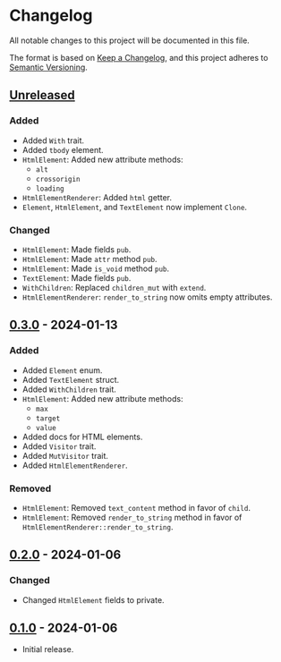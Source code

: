 # Changelog

All notable changes to this project will be documented in this file.

The format is based on [Keep a Changelog](https://keepachangelog.com/en/1.0.0/),
and this project adheres to [Semantic Versioning](https://semver.org/spec/v2.0.0.html).

## [Unreleased]

### Added

- Added `With` trait.
- Added `tbody` element.
- `HtmlElement`: Added new attribute methods:
  - `alt`
  - `crossorigin`
  - `loading`
- `HtmlElementRenderer`: Added `html` getter.
- `Element`, `HtmlElement`, and `TextElement` now implement `Clone`.

### Changed

- `HtmlElement`: Made fields `pub`.
- `HtmlElement`: Made `attr` method `pub`.
- `HtmlElement`: Made `is_void` method `pub`.
- `TextElement`: Made fields `pub`.
- `WithChildren`: Replaced `children_mut` with `extend`.
- `HtmlElementRenderer`: `render_to_string` now omits empty attributes.

## [0.3.0] - 2024-01-13

### Added

- Added `Element` enum.
- Added `TextElement` struct.
- Added `WithChildren` trait.
- `HtmlElement`: Added new attribute methods:
  - `max`
  - `target`
  - `value`
- Added docs for HTML elements.
- Added `Visitor` trait.
- Added `MutVisitor` trait.
- Added `HtmlElementRenderer`.

### Removed

- `HtmlElement`: Removed `text_content` method in favor of `child`.
- `HtmlElement`: Removed `render_to_string` method in favor of `HtmlElementRenderer::render_to_string`.

## [0.2.0] - 2024-01-06

### Changed

- Changed `HtmlElement` fields to private.

## [0.1.0] - 2024-01-06

- Initial release.

[unreleased]: https://github.com/maxdeviant/auk/compare/v0.3.0...HEAD
[0.3.0]: https://github.com/maxdeviant/auk/compare/v0.2.0...v0.3.0
[0.2.0]: https://github.com/maxdeviant/auk/compare/v0.1.0...v0.2.0
[0.1.0]: https://github.com/maxdeviant/auk/releases/tag/v0.1.0
